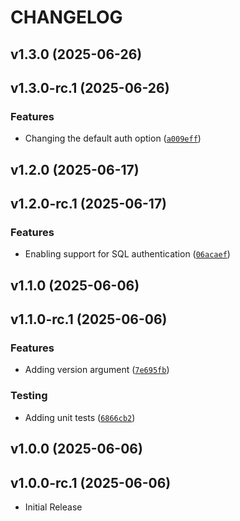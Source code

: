 # CHANGELOG

<!-- version list -->

## v1.3.0 (2025-06-26)


## v1.3.0-rc.1 (2025-06-26)

### Features

- Changing the default auth option
  ([`a009eff`](https://github.com/gabrielrih/sqlpinger/commit/a009eff7c53a49a94c23503cfe79d2672df2068d))


## v1.2.0 (2025-06-17)


## v1.2.0-rc.1 (2025-06-17)

### Features

- Enabling support for SQL authentication
  ([`06acaef`](https://github.com/gabrielrih/sqlpinger/commit/06acaefd5169d2be07185f5522da64de6610e771))


## v1.1.0 (2025-06-06)


## v1.1.0-rc.1 (2025-06-06)

### Features

- Adding version argument
  ([`7e695fb`](https://github.com/gabrielrih/sqlpinger/commit/7e695fb4911a2f9c40ec9f8dcf01dc9253376457))

### Testing

- Adding unit tests
  ([`6866cb2`](https://github.com/gabrielrih/sqlpinger/commit/6866cb28bacad5decef629fe257b1d3dc85a81aa))


## v1.0.0 (2025-06-06)


## v1.0.0-rc.1 (2025-06-06)

- Initial Release
